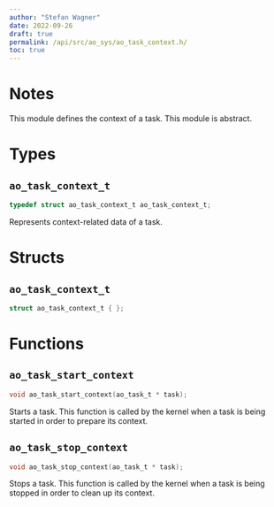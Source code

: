 ```yaml
---
author: "Stefan Wagner"
date: 2022-09-26
draft: true
permalink: /api/src/ao_sys/ao_task_context.h/
toc: true
---
```


# Notes

This module defines the context of a task. This module is abstract.

# Types

## `ao_task_context_t`

```c
typedef struct ao_task_context_t ao_task_context_t;
```

Represents context-related data of a task.

# Structs

## `ao_task_context_t`

```c
struct ao_task_context_t { };
```

# Functions

## `ao_task_start_context`

```c
void ao_task_start_context(ao_task_t * task);
```

Starts a task. This function is called by the kernel when a task is being started in order to prepare its context.

## `ao_task_stop_context`

```c
void ao_task_stop_context(ao_task_t * task);
```

Stops a task. This function is called by the kernel when a task is being stopped in order to clean up its context.

